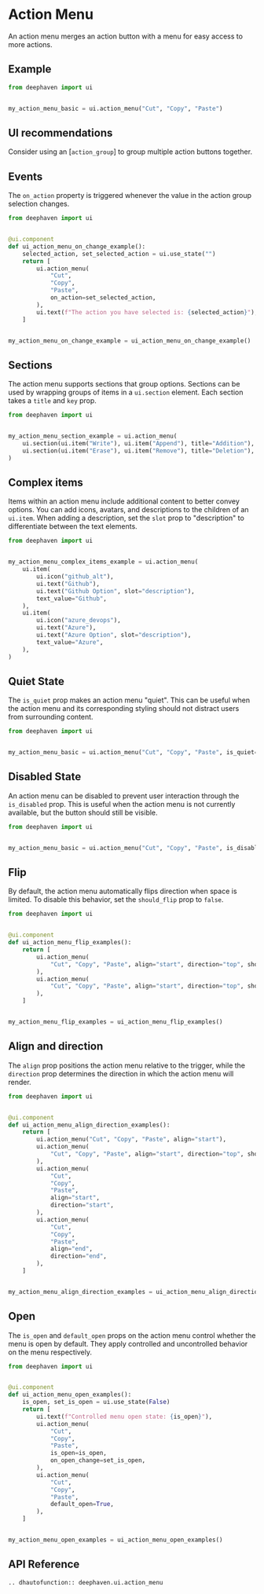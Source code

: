 # Action Menu

An action menu merges an action button with a menu for easy access to more actions.

## Example

```python
from deephaven import ui


my_action_menu_basic = ui.action_menu("Cut", "Copy", "Paste")
```

## UI recommendations

Consider using an [`action_group`] to group multiple action buttons together. 


## Events

The `on_action` property is triggered whenever the value in the action group selection changes.

```python
from deephaven import ui


@ui.component
def ui_action_menu_on_change_example():
    selected_action, set_selected_action = ui.use_state("")
    return [
        ui.action_menu(
            "Cut",
            "Copy",
            "Paste",
            on_action=set_selected_action,
        ),
        ui.text(f"The action you have selected is: {selected_action}"),
    ]


my_action_menu_on_change_example = ui_action_menu_on_change_example()
```


## Sections

The action menu supports sections that group options. Sections can be used by wrapping groups of items in a `ui.section` element. Each section takes a `title` and `key` prop.

```python
from deephaven import ui


my_action_menu_section_example = ui.action_menu(
    ui.section(ui.item("Write"), ui.item("Append"), title="Addition"),
    ui.section(ui.item("Erase"), ui.item("Remove"), title="Deletion"),
)
```


## Complex items

Items within an action menu include additional content to better convey options. You can add icons, avatars, and descriptions to the children of an `ui.item`. When adding a description, set the `slot` prop to "description" to differentiate between the text elements.


```python
from deephaven import ui


my_action_menu_complex_items_example = ui.action_menu(
    ui.item(
        ui.icon("github_alt"),
        ui.text("Github"),
        ui.text("Github Option", slot="description"),
        text_value="Github",
    ),
    ui.item(
        ui.icon("azure_devops"),
        ui.text("Azure"),
        ui.text("Azure Option", slot="description"),
        text_value="Azure",
    ),
)
```


## Quiet State

The `is_quiet` prop makes an action menu "quiet". This can be useful when the action menu and its corresponding styling should not distract users from surrounding content.


```python
from deephaven import ui


my_action_menu_basic = ui.action_menu("Cut", "Copy", "Paste", is_quiet=True)
```


## Disabled State

An action menu can be disabled to prevent user interaction through the `is_disabled` prop. This is useful when the action menu is not currently available, but the button should still be visible.


```python
from deephaven import ui


my_action_menu_basic = ui.action_menu("Cut", "Copy", "Paste", is_disabled=True)
```


## Flip

By default, the action menu automatically flips direction when space is limited. To disable this behavior, set the `should_flip` prop to `false`.

```python
from deephaven import ui


@ui.component
def ui_action_menu_flip_examples():
    return [
        ui.action_menu(
            "Cut", "Copy", "Paste", align="start", direction="top", should_flip=True
        ),
        ui.action_menu(
            "Cut", "Copy", "Paste", align="start", direction="top", should_flip=False
        ),
    ]


my_action_menu_flip_examples = ui_action_menu_flip_examples()
```


## Align and direction

The `align` prop positions the action menu relative to the trigger, while the `direction` prop determines the direction in which the action menu will render.


```python
from deephaven import ui


@ui.component
def ui_action_menu_align_direction_examples():
    return [
        ui.action_menu("Cut", "Copy", "Paste", align="start"),
        ui.action_menu(
            "Cut", "Copy", "Paste", align="start", direction="top", should_flip=False
        ),
        ui.action_menu(
            "Cut",
            "Copy",
            "Paste",
            align="start",
            direction="start",
        ),
        ui.action_menu(
            "Cut",
            "Copy",
            "Paste",
            align="end",
            direction="end",
        ),
    ]


my_action_menu_align_direction_examples = ui_action_menu_align_direction_examples()
```


## Open

The `is_open` and `default_open` props on the action menu control whether the menu is open by default. They apply controlled and uncontrolled behavior on the menu respectively.


```python
from deephaven import ui


@ui.component
def ui_action_menu_open_examples():
    is_open, set_is_open = ui.use_state(False)
    return [
        ui.text(f"Controlled menu open state: {is_open}"),
        ui.action_menu(
            "Cut",
            "Copy",
            "Paste",
            is_open=is_open,
            on_open_change=set_is_open,
        ),
        ui.action_menu(
            "Cut",
            "Copy",
            "Paste",
            default_open=True,
        ),
    ]


my_action_menu_open_examples = ui_action_menu_open_examples()
```



## API Reference

```{eval-rst}
.. dhautofunction:: deephaven.ui.action_menu
```


